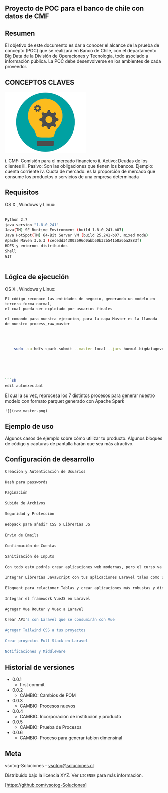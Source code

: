 ## Proyecto de POC para el banco de chile con datos de CMF
## Resumen

El objetivo de este documento es dar a conocer el alcance de la prueba de concepto (POC) que se realizará en Banco de Chile, con el departamento Big Data de la División de Operaciones y Tecnología, todo asociado a información pública. La POC debe desenvolverse en los ambientes de cada proveedor.

## CONCEPTOS CLAVES 


![](images.png)

i. CMF: Comisión para el mercado financiero 
ii. Activo: Deudas de los clientes 
iii. Pasivo: Son las obligaciones que tienen los bancos. Ejemplo: cuenta corriente 
iv. Cuota de mercado: es la proporción de mercado que consume los productos o servicios de una empresa determinada 



## Requisitos

OS X , Windows y Linux:


```sh

Python 2.7
java version "1.8.0_241"
Java(TM) SE Runtime Environment (build 1.8.0_241-b07)
Java HotSpot(TM) 64-Bit Server VM (build 25.241-b07, mixed mode)
Apache Maven 3.6.3 (cecedd343002696d0abb50b32b541b8a6ba2883f)
HDFS y entornos distribuidos
Shell 
GIT
```



```sh

```


## Lógica de ejecución

OS X , Windows y Linux:
   
    El código reconoce las entidades de negocio, generando un modelo en tercera forma normal,
    el cual pueda ser explotado por usuarios finales

    el comando para nuestra ejecucion, para la capa Master es la llamada de nuestro process_raw_master

```sh

 

    sudo -su hdfs spark-submit --master local --jars huemul-bigdatagovernance-2.6.2.jar,huemul-sql-decode-1.0.jar,poc_settings-2.6.2.jar,postgresql-9.4.1212.jar --class com.soluciones.poc_cmf.process_raw_master poc_cmf-2.6.2.jar environment=production,ano=2019,mes=09.

  



```sh
edit autoexec.bat
```
  El cual a su vez, reprocesa los 7 distintos procesos para generar nuestro modelo con formato parquet
    generado con Apache Spark

    ![](raw_master.png)

## Ejemplo de uso

Algunos casos de ejemplo sobre cómo utilizar tu producto. Algunos bloques de código y capturas de pantalla harán que sea más atractivo.

## Configuración de desarrollo


```sh
Creación y Autenticación de Usuarios

Hash para passwords

Paginación

Subida de Archivos

Seguridad y Protección

Webpack para añadir CSS o Librerías JS

Envio de Emails

Confirmación de Cuentas

Sanitización de Inputs

Con todo esto podrás crear aplicaciones web modernas, pero el curso va más allá, aprenderás otros temas tales como

Integrar Librerías JavaScript con tus aplicaciones Laravel tales como Sweet Alert 2, Dropzone JS, MomentJS y mucho más

Eloquent para relacionar Tablas y crear aplicaciones más robustas y dinamicas

Integrar el framework VueJS en Laravel

Agregar Vue Router y Vuex a Laravel

Crear API's con Laravel que se consumirán con Vue

Agregar Tailwind CSS a tus proyectos

Crear proyectos Full Stack en Laravel

Notificaciones y Middleware


```

## Historial de versiones

* 0.0.1
    * first commit
* 0.0.2
    * CAMBIO: Cambios de POM
* 0.0.3
    * CAMBIO: Procesos nuevos
* 0.0.4
    * CAMBIO: Incorporación de institucion y producto
* 0.0.5
    * CAMBIO: Prueba de Procesos
* 0.0.6
    * CAMBIO: Proceso para generar tablon dimensinal                   


## Meta

vsotog-Soluciones - vsotog@soluciones.cl

Distribuido bajo la licencia XYZ. Ver ``LICENSE`` para más información.

[https://github.com/vsotog-Soluciones]
